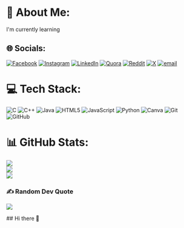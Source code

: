 # 💫 About Me:
I'm currently learning


## 🌐 Socials:
[![Facebook](https://img.shields.io/badge/Facebook-%231877F2.svg?logo=Facebook&logoColor=white)](https://facebook.com/nivedpatell) [![Instagram](https://img.shields.io/badge/Instagram-%23E4405F.svg?logo=Instagram&logoColor=white)](https://instagram.com/nivedpatell) [![LinkedIn](https://img.shields.io/badge/LinkedIn-%230077B5.svg?logo=linkedin&logoColor=white)](https://linkedin.com/in/nivedpatell) [![Quora](https://img.shields.io/badge/Quora-%23B92B27.svg?logo=Quora&logoColor=white)](https://quora.com/profile/Nived-Patel-5) [![Reddit](https://img.shields.io/badge/Reddit-%23FF4500.svg?logo=Reddit&logoColor=white)](https://reddit.com/user/SenpaiOnDuty) [![X](https://img.shields.io/badge/X-black.svg?logo=X&logoColor=white)](https://x.com/nivedpatell) [![email](https://img.shields.io/badge/Email-D14836?logo=gmail&logoColor=white)](mailto:nivedpatelmm@gmail.com) 

# 💻 Tech Stack:
![C](https://img.shields.io/badge/c-%2300599C.svg?style=for-the-badge&logo=c&logoColor=white) ![C++](https://img.shields.io/badge/c++-%2300599C.svg?style=for-the-badge&logo=c%2B%2B&logoColor=white) ![Java](https://img.shields.io/badge/java-%23ED8B00.svg?style=for-the-badge&logo=openjdk&logoColor=white) ![HTML5](https://img.shields.io/badge/html5-%23E34F26.svg?style=for-the-badge&logo=html5&logoColor=white) ![JavaScript](https://img.shields.io/badge/javascript-%23323330.svg?style=for-the-badge&logo=javascript&logoColor=%23F7DF1E) ![Python](https://img.shields.io/badge/python-3670A0?style=for-the-badge&logo=python&logoColor=ffdd54) ![Canva](https://img.shields.io/badge/Canva-%2300C4CC.svg?style=for-the-badge&logo=Canva&logoColor=white) ![Git](https://img.shields.io/badge/git-%23F05033.svg?style=for-the-badge&logo=git&logoColor=white) ![GitHub](https://img.shields.io/badge/github-%23121011.svg?style=for-the-badge&logo=github&logoColor=white)
# 📊 GitHub Stats:
![](https://github-readme-stats.vercel.app/api?username=nivedpatel1403&theme=dark&hide_border=false&include_all_commits=false&count_private=false)<br/>
![](https://nirzak-streak-stats.vercel.app/?user=nivedpatel1403&theme=dark&hide_border=false)<br/>
![](https://github-readme-stats.vercel.app/api/top-langs/?username=nivedpatel1403&theme=dark&hide_border=false&include_all_commits=false&count_private=false&layout=compact)

### ✍️ Random Dev Quote
![](https://quotes-github-readme.vercel.app/api?type=horizontal&theme=radical)

<!-- Proudly created with GPRM ( https://gprm.itsvg.in ) -->## Hi there 👋

<!--
**nivedpatel1403/nivedpatel1403** is a ✨ _special_ ✨ repository because its `README.md` (this file) appears on your GitHub profile.

Here are some ideas to get you started:

- 🔭 I’m currently working on ...
- 🌱 I’m currently learning ...
- 👯 I’m looking to collaborate on ...
- 🤔 I’m looking for help with ...
- 💬 Ask me about ...
- 📫 How to reach me: ...
- 😄 Pronouns: ...
- ⚡ Fun fact: ...
-->
